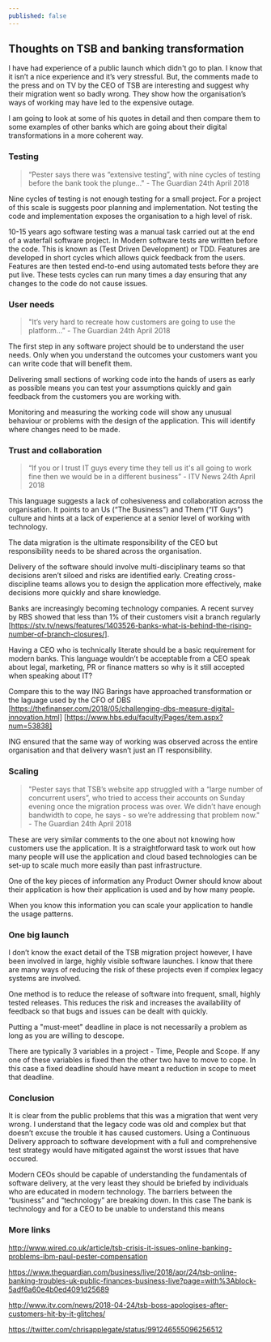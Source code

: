 ```yaml
---
published: false
---
```

## Thoughts on TSB and banking transformation

I have had experience of a public launch which didn't go to plan. I know that it isn’t a nice experience and it’s very stressful. But, the comments made to the press and on TV by the CEO of TSB are interesting and suggest why their migration went so badly wrong. They show how the organisation’s ways of working may have led to the expensive outage.

I am going to look at some of his quotes in detail and then compare them to some examples of other banks which are going about their digital transformations in a more coherent way. 

### Testing

> “Pester says there was “extensive testing”, with nine cycles of testing before the bank took the plunge..." - The Guardian 24th April 2018

Nine cycles of testing is not enough testing for a small project. For a project of this scale is suggests poor planning and implementation. Not testing the code and implementation exposes the organisation to a high level of risk.

10-15 years ago software testing was a manual task carried out at the end of a waterfall software project. In Modern software tests are written before the code. This is known as (Test Driven Development) or TDD. Features are developed in short cycles which allows quick feedback from the users. Features are then tested end-to-end using automated tests before they are put live. These tests cycles can run many times a day ensuring that any changes to the code do not cause issues.

### User needs

> "It’s very hard to recreate how customers are going to use the platform...” - The Guardian 24th April 2018

The first step in any software project should be to understand the user needs. Only when you understand the outcomes your customers want you can write code that will benefit them.

Delivering small sections of working code into the hands of users as early as possible means you can test your assumptions quickly and gain feedback from the customers you are working with.

Monitoring and measuring the working code will show any unusual behaviour or problems with the design of the application. This will identify where changes need to be made.

### Trust and collaboration

> “If you or I trust IT guys every time they tell us it's all going to work fine then we would be in a different business” - ITV News 24th April 2018

This language suggests a lack of cohesiveness and collaboration across the organisation. It points to an Us (“The Business”) and Them (“IT Guys”) culture and hints at a lack of experience at a senior level of working with technology.

The data migration is the ultimate responsibility of the CEO but responsibility needs to be shared across the organisation.

Delivery of the software should involve multi-disciplinary teams so that decisions aren’t siloed and risks are identified early. Creating cross-discipline teams allows you to design the application more effectively, make decisions more quickly and share knowledge.

Banks are increasingly becoming technology companies. A recent survey by RBS showed that less than 1% of their customers visit a branch regularly [https://stv.tv/news/features/1403526-banks-what-is-behind-the-rising-number-of-branch-closures/].

Having a CEO who is technically literate should be a basic requirement for modern banks. This language wouldn’t be acceptable from a CEO speak about legal, marketing, PR or finance matters so why is it still accepted when speaking about IT?

Compare this to the way ING Barings have approached transformation or the laguage used by the CFO of DBS [https://thefinanser.com/2018/05/challenging-dbs-measure-digital-innovation.html] [https://www.hbs.edu/faculty/Pages/item.aspx?num=53838]

ING ensured that the same way of working was observed across the entire organisation and that delivery wasn’t just an IT responsibility.

### Scaling

> "Pester says that TSB’s website app struggled with a “large number of concurrent users”, who tried to access their accounts on Sunday evening once the migration process was over. We didn’t have enough bandwidth to cope, he says - so we’re addressing that problem now." - The Guardian 24th April 2018

These are very similar comments to the one about not knowing how customers use the application. It is a straightforward task to work out how many people will use the application and cloud based technologies can be set-up to scale much more easily than past infrastructure.

One of the key pieces of information any Product Owner should know about their application is how their application is used and by how many people.

When you know this information you can scale your application to handle the usage patterns. 

### One big launch

I don’t know the exact detail of the TSB migration project however, I have been involved in large, highly visible software launches. I know that there are many ways of reducing the risk of these projects even if complex legacy systems are involved.

One method is to reduce the release of software into frequent, small, highly tested releases. This reduces the risk and increases the availability of feedback so that bugs and issues can be dealt with quickly.

Putting a "must-meet" deadline in place is not necessarily a problem as long as you are willing to descope.

There are typically 3 variables in a project - Time, People and Scope. If any one of these variables is fixed then the other two have to move to cope. In this case a fixed deadline should have meant a reduction in scope to meet that deadline.

### Conclusion

It is clear from the public problems that this was a migration that went very wrong. I understand that the legacy code was old and complex but that doesn’t excuse the trouble it has caused customers. Using a Continuous Delivery approach to software development with a full and comprehensive test strategy would have mitigated against the worst issues that have occured.

Modern CEOs should be capable of understanding the fundamentals of software delivery, at the very least they should be briefed by individuals who are educated in modern technology. The barriers between the “business” and “technology” are breaking down. In this case The bank is technology and for a CEO to be unable to understand this means

### More links

http://www.wired.co.uk/article/tsb-crisis-it-issues-online-banking-problems-ibm-paul-pester-compensation

https://www.theguardian.com/business/live/2018/apr/24/tsb-online-banking-troubles-uk-public-finances-business-live?page=with%3Ablock-5adf6a60e4b0ed4091d25689

http://www.itv.com/news/2018-04-24/tsb-boss-apologises-after-customers-hit-by-it-glitches/

https://twitter.com/chrisapplegate/status/991246555096256512





